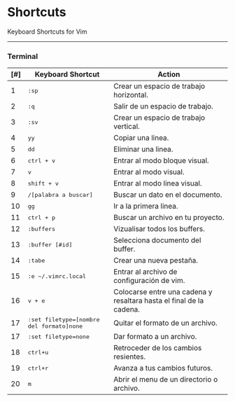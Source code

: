 **Shortcuts**
==============
Keyboard Shortcuts for Vim

----------

### **Terminal**

[#] | Keyboard Shortcut | Action
----- | ----- | -----
1| <kbd>:sp</kbd> | Crear un espacio de trabajo horizontal.
2|<kbd>:q</kbd> | Salir de un espacio de trabajo.
3| <kbd>:sv</kbd> | Crear un espacio de trabajo vertical.
4| <kbd>yy</kbd> | Copiar una linea.
5| <kbd>dd</kbd> | Eliminar una linea.
6| <kbd>ctrl + v</kbd> | Entrar al modo bloque visual.
7| <kbd>v</kbd> | Entrar al modo visual.
8| <kbd>shift + v</kbd> | Entrar al modo linea visual.
9| <kbd>/[palabra a buscar]</kbd> | Buscar un dato en el documento.
10| <kbd>gg</kbd> | Ir a la primera linea.
11| <kbd>ctrl + p</kbd> | Buscar un archivo en tu proyecto.
12| <kbd>:buffers</kbd> | Vizualisar todos los buffers.
13| <kbd>:buffer [#id]</kbd> | Selecciona documento del buffer.
14| <kbd>:tabe</kbd> | Crear una nueva pestaña.
15| <kbd>:e ~/.vimrc.local</kbd> | Entrar al archivo de configuración de vim.   
16| <kbd>v + e</kbd> | Colocarse entre una cadena y resaltara hasta el final de la cadena.   
17| <kbd>:set filetype=[nombre del formato]none</kbd> | Quitar el formato de un archivo.  
17| <kbd>:set filetype=none</kbd> | Dar formato a un archivo.  
18| <kbd>ctrl+u</kbd> | Retroceder de los cambios resientes.
19| <kbd>ctrl+r</kbd> | Avanza a tus cambios futuros.
20| <kbd>m</kbd> | Abrir el menu de un directorio o archivo.
